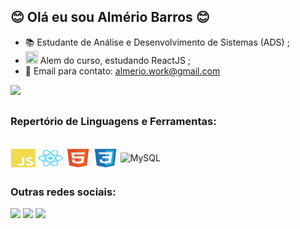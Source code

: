 ## 😊 Olá eu sou Almério Barros 😊

- 📚 Estudante de Análise e Desenvolvimento de Sistemas (ADS) ;
- <img width= 20px height= 20px  src="https://cdn.jsdelivr.net/gh/devicons/devicon/icons/react/react-original.svg" /> Alem do curso, estudando ReactJS ;
- 📧 Email para contato: almerio.work@gmail.com

<div>
 
 <img widht = 50% src = "https://github-readme-stats.vercel.app/api/top-langs/?username=AlmerioBarros&layout=compact&theme=swift">
 
</div>

## 

### Repertório de Linguagens e Ferramentas:

 <div style="display: inline_block"><br>
  <img align="center" alt="Js" height="30" width="40" src="https://raw.githubusercontent.com/devicons/devicon/master/icons/javascript/javascript-plain.svg">
  <img align="center" alt="React" height="30" width="40" src="https://raw.githubusercontent.com/devicons/devicon/master/icons/react/react-original.svg">
  <img align="center" alt="HTML" height="30" width="40" src="https://raw.githubusercontent.com/devicons/devicon/master/icons/html5/html5-original.svg">
  <img align="center" alt="CSS" height="30" width="40" src="https://raw.githubusercontent.com/devicons/devicon/master/icons/css3/css3-original.svg">
  <img align="center" alt="MySQL" height="30" width="40" src="https://cdn.jsdelivr.net/gh/devicons/devicon/icons/mysql/mysql-original.svg" />
</div>

##

### Outras redes sociais:
<div> 
  <a href="https://www.instagram.com/almerio__/" target="_blank"><img src="https://img.shields.io/badge/-Instagram-%23E4405F?style=for-the-badge&logo=instagram&logoColor=white" target="_blank"></a>
  <a href="" target="_blank"><img src="https://img.shields.io/badge/Discord-7289DA?style=for-the-badge&logo=discord&logoColor=white" target="_blank"></a> 
  <a href="www.linkedin.com/in/almério-barros-2088a6213" target="_blank"><img src="https://img.shields.io/badge/-LinkedIn-%230077B5?style=for-the-badge&logo=linkedin&logoColor=white" target="_blank"></a> 
  
</div>
